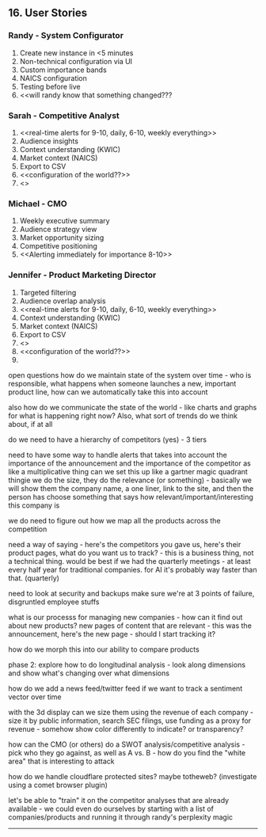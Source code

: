 ## 16. User Stories

### Randy - System Configurator
1. Create new instance in <5 minutes
2. Non-technical configuration via UI
3. Custom importance bands
4. NAICS configuration
5. Testing before live
6. <<will randy know that something changed???

### Sarah - Competitive Analyst
1. <<real-time alerts for 9-10, daily, 6-10, weekly everything>>
2. Audience insights
3. Context understanding (KWIC)
4. Market context (NAICS)
5. Export to CSV
6. <<configuration of the world??>>
7. <<Responsible for custom reports for the CMO>>

### Michael - CMO
1. Weekly executive summary
2. Audience strategy view
3. Market opportunity sizing
4. Competitive positioning
5. <<Alerting immediately for importance 8-10>>

### Jennifer - Product Marketing Director
1. Targeted filtering
2. Audience overlap analysis
3.  <<real-time alerts for 9-10, daily, 6-10, weekly everything>>
3. Context understanding (KWIC)
4. Market context (NAICS)
5. Export to CSV
6. <<needs a special instance of just her stuff>>
7. <<configuration of the world??>>
8. 

open questions
 how do we maintain state of the system over time - who is responsible, what happens when someone launches a new, important product line, how can we automatically take this into account 

 also how do we communicate the state of the world - like charts and graphs for what is happening right now?  Also, what sort of trends do we think about, if at all

 do we need to have a hierarchy of competitors (yes) - 3 tiers

 need to have some way to handle alerts that takes into account the importance of the announcement and the importance of the competitor as like a multiplicative thing
    can we set this up like a gartner magic quadrant thingie
    we do the size, they do the relevance (or something) - basically we will show them the company name, a one liner, link to the site, and then the person has choose something that says how relevant/important/interesting this company is

  we do need to figure out how we map all the products across the competition

 need a way of saying - here's the competitors you gave us, here's their product pages, what do you want us to track? - this is a business thing, not a technical thing.  would be best if we had the quarterly meetings - at least every half year for traditional companies.  for AI it's probably way faster than that. (quarterly)

 need to look at security and backups make sure we're at 3 points of failure, disgruntled employee stuffs

what is our processs for managing new companies - how can it find out about new products? new pages of content that are relevant - this was the announcement, here's the new page - should I start tracking it?

how do we morph this into our ability to compare products 

phase 2: explore how to do longitudinal analysis - look along dimensions and show what's changing over what dimensions

how do we add a news feed/twitter feed if we want to track a sentiment vector over time

with the 3d display can we size them using the revenue of each company - size it by public information, search SEC filings, use funding as a proxy for revenue - somehow show color differently to indicate?  or transparency?

 how can the CMO (or others) do a SWOT analysis/competitive analysis - pick who they go against, as well as A vs. B  - how do you find the "white area" that is interesting to attack

 how do we handle cloudflare protected sites?  maybe totheweb?  (investigate using a comet browser plugin)

 let's be able to "train" it on the competitor analyses that are already available - we could even do ourselves by starting with a list of companies/products and running it through randy's perplexity magic
 
---

